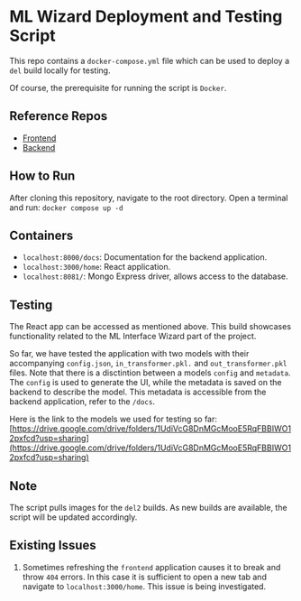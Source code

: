 # ML Wizard Deployment and Testing Script
This repo contains a `docker-compose.yml` file which can be used to deploy a `del` build locally for testing.

Of course, the prerequisite for running the script is `Docker`.

## Reference Repos
- [Frontend](https://github.com/davutkulaksiz/ml-interface-wizard)
- [Backend](https://github.com/nikolaDrljaca/interface-wizard-backend)

## How to Run
After cloning this repository, navigate to the root directory.
Open a terminal and run: `docker compose up -d` 

## Containers
- `localhost:8000/docs`: Documentation for the backend application.
- `localhost:3000/home`: React application. 
- `localhost:8081/`: Mongo Express driver, allows access to the database.

## Testing
The React app can be accessed as mentioned above. This build showcases functionality related to the ML Interface Wizard part of the project.

So far, we have tested the application with two models with their accompanying `config.json`, `in_transformer.pkl.` and `out_transformer.pkl` files. Note that there is a disctintion between a models `config` and `metadata`. The `config` is used to generate the UI, while the metadata is saved on the backend to describe the model. This metadata is accessible from the backend application, refer to the `/docs`.

Here is the link to the models we used for testing so far:
[https://drive.google.com/drive/folders/1UdiVcG8DnMGcMooE5RqFBBIWO12pxfcd?usp=sharing](https://drive.google.com/drive/folders/1UdiVcG8DnMGcMooE5RqFBBIWO12pxfcd?usp=sharing)


## Note
The script pulls images for the `del2` builds. As new builds are available, the script will be updated accordingly. 

## Existing Issues
1. Sometimes refreshing the `frontend` application causes it to break and throw `404` errors. In this case it is sufficient to open a new tab and navigate to `localhost:3000/home`. This issue is being investigated. 

